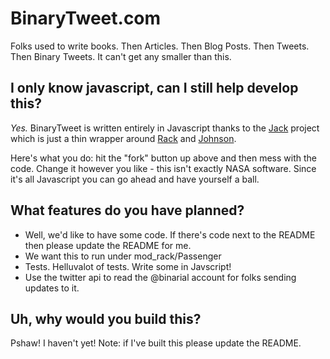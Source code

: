 # BinaryTweet.com

Folks used to write books.  Then Articles.  Then Blog Posts.  Then Tweets.  Then Binary Tweets.  It can't get any smaller than this.

## I only know javascript, can I still help develop this?

_Yes._ BinaryTweet is written entirely in Javascript thanks to the [Jack](http://github.com/JackDanger/jack/) project which is just a thin wrapper around [Rack](http://rack.rubyforge.com) and [Johnson](http://github.com/jbarnette/johnson/).

Here's what you do: hit the "fork" button up above and then mess with the code.  Change it however you like - this isn't exactly NASA software.  Since it's all Javascript you can go ahead and have yourself a ball.

## What features do you have planned?

* Well, we'd like to have some code.  If there's code next to the README then please update the README for me.
* We want this to run under mod_rack/Passenger
* Tests.  Helluvalot of tests.  Write some in Javscript!
* Use the twitter api to read the @binarial account for folks sending updates to it.

## Uh, why would you build this?

Pshaw!  I haven't yet!  Note: if I've built this please update the README.